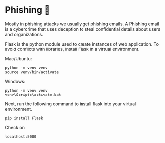 # Phishing 🐠

Mostly in phishing attacks we usually get phishing emails. A Phishing email is a cybercrime that uses deception to steal confidential details about users and organizations.

Flask is the python module used to create instances of web application. To avoid conflicts with libraries, install Flask in a virtual environment.

Mac/Ubuntu:
```
python -m venv venv
source venv/bin/activate
```
Windows:
```
python -m venv venv
venv\Scripts\activate.bat
```
Next, run the following command to install flask into your virtual environment.
```
pip install Flask
```

Check on
```
localhost:5000
```
